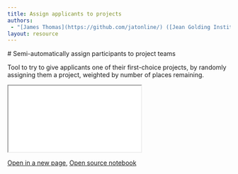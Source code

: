 ```yaml
---
title: Assign applicants to projects
authors:
 - "[James Thomas](https://github.com/jatonline/) ([Jean Golding Institute](https://www.bristol.ac.uk/golding/))"
layout: resource
---
```


<div class="lead" markdown="1">
# Semi-automatically assign participants to project teams

Tool to try to give applicants one of their first-choice projects, by randomly
assigning them a project, weighted by number of places remaining.
</div>

<iframe src="{{ site.baseurl }}{% link resources/assign-applicants-to-projects.html %}" class="notebook"></iframe>

<p class="post-meta">
    <a href="{{ site.baseurl }}{% link resources/assign-applicants-to-projects.html %}">Open in a new page</a>,
    <a href="https://github.com/cmip6moap/cmip6moap.github.io/blob/main/resources/assign-applicants-to-projects.ipynb">Open source notebook</a>
</p>
